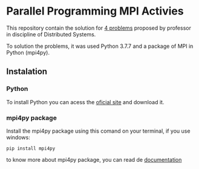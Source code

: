 # Parallel Programming MPI Activies
This repository contain the solution for [4 problems](https://github.com/manassesss/Parallel-Programming-MPI-Activies/wiki/About-the-problems) proposed by professor in discipline of Distributed Systems.

To solution the problems, it was used Python 3.7.7 and a package of MPI in Python (mpi4py).

## Instalation

### Python

To install Python you can acess the [oficial site](https://www.python.org/downloads/) and download it.

### mpi4py package

Install the mpi4py package using this comand on your terminal, if you use windows:

`pip install mpi4py`

to know more about mpi4py package, you can read de [documentation](https://mpi4py.readthedocs.io/en/stable/index.html)
